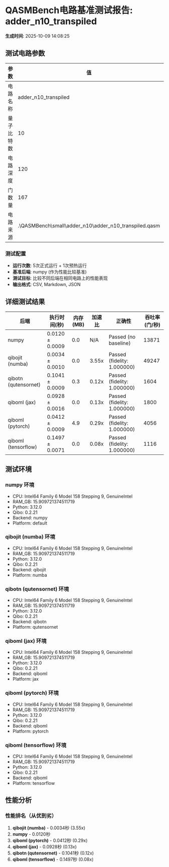 # QASMBench电路基准测试报告: adder_n10_transpiled

**生成时间**: 2025-10-09 14:08:25

## 测试电路参数

| 参数 | 值 | 描述 |
|------|----|------|
| 电路名称 | adder_n10_transpiled | QASMBench电路 |
| 量子比特数 | 10 | 电路的宽度 |
| 电路深度 | 120 | 电路的层数 |
| 门数量 | 167 | 总门操作数 |
| 电路来源 | .\QASMBench\small\adder_n10\adder_n10_transpiled.qasm | QASM文件路径 |

### 测试配置

- **运行次数**: 5次正式运行 + 1次预热运行
- **基准后端**: numpy (作为性能比较基准)
- **测试目标**: 比较不同后端在相同电路上的性能表现
- **输出格式**: CSV, Markdown, JSON

## 详细测试结果

| 后端 | 执行时间(秒) | 内存(MB) | 加速比 | 正确性 | 吞吐率(门/秒) |
|------|-------------|----------|--------|--------|---------------|
| numpy | 0.0120 ± 0.0009 | 0.0 | N/A | Passed (no baseline) | 13871 |
| qibojit (numba) | 0.0034 ± 0.0010 | 0.0 | 3.55x | Passed (fidelity: 1.000000) | 49247 |
| qibotn (qutensornet) | 0.1041 ± 0.0009 | 0.3 | 0.12x | Passed (fidelity: 1.000000) | 1604 |
| qiboml (jax) | 0.0928 ± 0.0016 | 0.0 | 0.13x | Passed (fidelity: 1.000000) | 1800 |
| qiboml (pytorch) | 0.0412 ± 0.0009 | 4.9 | 0.29x | Passed (fidelity: 1.000000) | 4056 |
| qiboml (tensorflow) | 0.1497 ± 0.0071 | 0.0 | 0.08x | Passed (fidelity: 1.000000) | 1116 |

## 测试环境

### numpy 环境
- CPU: Intel64 Family 6 Model 158 Stepping 9, GenuineIntel
- RAM_GB: 15.909721374511719
- Python: 3.12.0
- Qibo: 0.2.21
- Backend: numpy
- Platform: default

### qibojit (numba) 环境
- CPU: Intel64 Family 6 Model 158 Stepping 9, GenuineIntel
- RAM_GB: 15.909721374511719
- Python: 3.12.0
- Qibo: 0.2.21
- Backend: qibojit
- Platform: numba

### qibotn (qutensornet) 环境
- CPU: Intel64 Family 6 Model 158 Stepping 9, GenuineIntel
- RAM_GB: 15.909721374511719
- Python: 3.12.0
- Qibo: 0.2.21
- Backend: qibotn
- Platform: qutensornet

### qiboml (jax) 环境
- CPU: Intel64 Family 6 Model 158 Stepping 9, GenuineIntel
- RAM_GB: 15.909721374511719
- Python: 3.12.0
- Qibo: 0.2.21
- Backend: qiboml
- Platform: jax

### qiboml (pytorch) 环境
- CPU: Intel64 Family 6 Model 158 Stepping 9, GenuineIntel
- RAM_GB: 15.909721374511719
- Python: 3.12.0
- Qibo: 0.2.21
- Backend: qiboml
- Platform: pytorch

### qiboml (tensorflow) 环境
- CPU: Intel64 Family 6 Model 158 Stepping 9, GenuineIntel
- RAM_GB: 15.909721374511719
- Python: 3.12.0
- Qibo: 0.2.21
- Backend: qiboml
- Platform: tensorflow

## 性能分析

### 性能排名（从优到劣）
1. **qibojit (numba)** - 0.0034秒 (3.55x)
2. **numpy** - 0.0120秒
3. **qiboml (pytorch)** - 0.0412秒 (0.29x)
4. **qiboml (jax)** - 0.0928秒 (0.13x)
5. **qibotn (qutensornet)** - 0.1041秒 (0.12x)
6. **qiboml (tensorflow)** - 0.1497秒 (0.08x)


